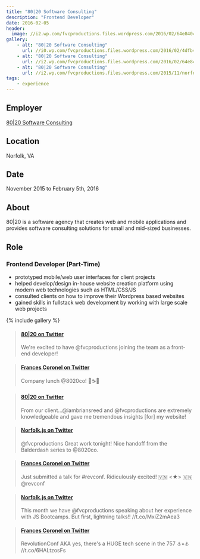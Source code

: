 ```yaml
---
title: "80|20 Software Consulting"
description: "Frontend Developer"
date: 2016-02-05
header:
  image: //i2.wp.com/fvcproductions.files.wordpress.com/2016/02/64e84044-e263-4dd1-94ac-ff1bf9a6d179.jpg
gallery:
    - alt: "80|20 Software Consulting"
      url: //i0.wp.com/fvcproductions.files.wordpress.com/2016/02/4dfb4620-587f-486d-96fb-518bf9736736.jpg
    - alt: "80|20 Software Consulting"
      url: //i2.wp.com/fvcproductions.files.wordpress.com/2016/02/64e84044-e263-4dd1-94ac-ff1bf9a6d179.jpg
    - alt: "80|20 Software Consulting"
      url: //i2.wp.com/fvcproductions.files.wordpress.com/2015/11/norfolkjs-jan-2016-0032.jpg
tags:
    - experience
---
```


## Employer

<a title="80|20 Software Consulting" href="//madeby8020.com" target="_blank" rel="noopener">80|20 Software Consulting</a>

## Location

Norfolk, VA

## Date

November 2015 to February 5th, 2016

## About

<p>80|20 is a software agency that creates web and mobile applications and provides software consulting solutions for small and mid-sized businesses.</p>

## Role

### Frontend Developer (Part-Time)

* prototyped mobile/web user interfaces for client projects
* helped develop/design in-house website creation platform using modern web technologies such as HTML/CSS/JS
* consulted clients on how to improve their Wordpress based websites
* gained skills in fullstack web development by working with large scale web projects

{% include gallery %}

<blockquote class="embedly-card"><h4><a href="//twitter.com/madeby8020/status/669603319330021377">80|20 on Twitter</a></h4><p>We're excited to have @fvcproductions joining the team as a front-end developer!</p></blockquote>

<blockquote class="embedly-card"><h4><a href="//twitter.com/fvcproductions/status/700371760663891968">Frances Coronel on Twitter</a></h4><p>Company lunch @8020co! 🍳☕️🍞</p></blockquote>

<blockquote class="embedly-card"><h4><a href="//twitter.com/madeby8020/status/673989239827267586">80|20 on Twitter</a></h4><p>From our client...@iambriansreed and @fvcproductions are extremely knowledgeable and gave me tremendous insights [for] my website!</p></blockquote>

<blockquote class="embedly-card"><h4><a href="//twitter.com/NorfolkJS/status/689321587045056512">Norfolk.js on Twitter</a></h4><p>@fvcproductions Great work tonight! Nice handoff from the Balderdash series to @8020co.</p></blockquote>

<blockquote class="embedly-card"><h4><a href="//twitter.com/fvcproductions/status/684940206785589248">Frances Coronel on Twitter</a></h4><p>Just submitted a talk for #revconf. Ridiculously excited! 🇻🇳 &lt;★&gt; 🇻🇳 @revconf</p></blockquote>

<blockquote class="embedly-card"><h4><a href="//twitter.com/NorfolkJS/status/685708460743389184">Norfolk.js on Twitter</a></h4><p>This month we have @fvcproductions speaking about her experience with JS Bootcamps. But first, lightning talks!! //t.co/MxiZ2mAea3</p></blockquote>

<blockquote class="embedly-card"><h4><a href="//twitter.com/fvcproductions/status/730577559054778368">Frances Coronel on Twitter</a></h4><p>RevolutionConf AKA yes, there's a HUGE tech scene in the 757 ⚓️⭑⚓️ //t.co/6HALtzosFs</p></blockquote>
